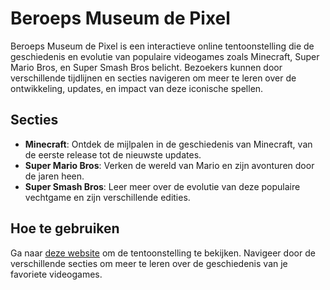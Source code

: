 # Beroeps Museum de Pixel

Beroeps Museum de Pixel is een interactieve online tentoonstelling die de geschiedenis en evolutie van populaire videogames zoals Minecraft, Super Mario Bros, en Super Smash Bros belicht. Bezoekers kunnen door verschillende tijdlijnen en secties navigeren om meer te leren over de ontwikkeling, updates, en impact van deze iconische spellen.

## Secties

- **Minecraft**: Ontdek de mijlpalen in de geschiedenis van Minecraft, van de eerste release tot de nieuwste updates.
- **Super Mario Bros**: Verken de wereld van Mario en zijn avonturen door de jaren heen.
- **Super Smash Bros**: Leer meer over de evolutie van deze populaire vechtgame en zijn verschillende edities.

## Hoe te gebruiken

Ga naar [deze website](https://101729.stu.sd-lab.nl/museum-de-pixel/) om de tentoonstelling te bekijken. Navigeer door de verschillende secties om meer te leren over de geschiedenis van je favoriete videogames.
